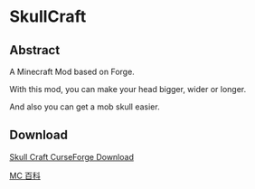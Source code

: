 # SkullCraft

## Abstract
A Minecraft Mod based on Forge.

With this mod, you can make your head bigger, wider or longer.

And also you can get a mob skull easier.

## Download
[Skull Craft CurseForge Download](https://www.curseforge.com/minecraft/mc-mods/skull-craft)

[MC 百科](https://www.mcmod.cn/download/7050.html)
